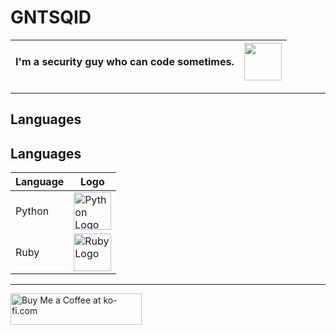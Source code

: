 # GNTSQID
| <span>I'm a security guy who can code sometimes.</span> | <img src="https://raw.githubusercontent.com/SAWARATSUKI/KawaiiLogos/refs/heads/main/ResponseCode/500%20InternalServerError.png" height="60"> |
|----------------------------------------------------------|----------------------------------------------------------------------------------------------------------------------------|





---

## Languages
## Languages

| Language | Logo |
|----------|------|
| Python   | <img src="https://s3.dualstack.us-east-2.amazonaws.com/pythondotorg-assets/media/community/logos/python-logo-only.png" width="60" height="60" alt="Python Logo" /> |
| Ruby     | <img src="https://www.ruby-lang.org/images/header-ruby-logo.png" width="60" height="60" alt="Ruby Logo" /> |



---
<a href="https://ko-fi.com/gntsqid" target="_blank" rel="noopener noreferrer">
  <img src="https://cdn.ko-fi.com/cdn/kofi3.png?v=3" height="50" width="210" alt="Buy Me a Coffee at ko-fi.com" />
</a>
